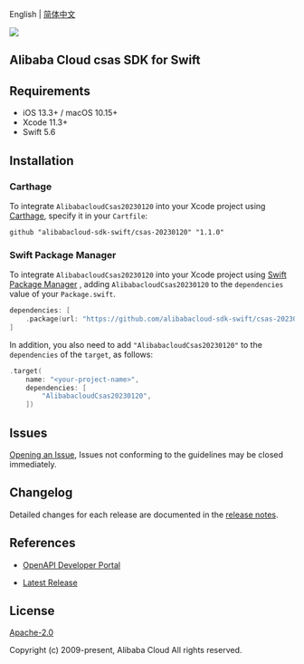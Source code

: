 English | [简体中文](README-CN.md)

![](https://aliyunsdk-pages.alicdn.com/icons/AlibabaCloud.svg)

## Alibaba Cloud csas SDK for Swift

## Requirements

- iOS 13.3+ / macOS 10.15+
- Xcode 11.3+
- Swift 5.6

## Installation

### Carthage

To integrate `AlibabacloudCsas20230120` into your Xcode project using [Carthage](https://github.com/Carthage/Carthage), specify it in your `Cartfile`:

```ogdl
github "alibabacloud-sdk-swift/csas-20230120" "1.1.0"
```

### Swift Package Manager

To integrate `AlibabacloudCsas20230120` into your Xcode project using [Swift Package Manager](https://swift.org/package-manager/) , adding `AlibabacloudCsas20230120` to the `dependencies` value of your `Package.swift`.

```swift
dependencies: [
    .package(url: "https://github.com/alibabacloud-sdk-swift/csas-20230120.git", from: "1.1.0")
]
```

In addition, you also need to add `"AlibabacloudCsas20230120"` to the `dependencies` of the `target`, as follows:

```swift
.target(
    name: "<your-project-name>",
    dependencies: [
        "AlibabacloudCsas20230120",
    ])
```

## Issues

[Opening an Issue](https://github.com/alibabacloud-sdk-swift/csas-20230120/issues/new), Issues not conforming to the guidelines may be closed immediately.

## Changelog

Detailed changes for each release are documented in the [release notes](./ChangeLog.txt).

## References

* [OpenAPI Developer Portal](https://next.api.alibabacloud.com/home)
- [Latest Release](https://github.com/alibabacloud-sdk-swift/csas-20230120)

## License

[Apache-2.0](http://www.apache.org/licenses/LICENSE-2.0)

Copyright (c) 2009-present, Alibaba Cloud All rights reserved.
